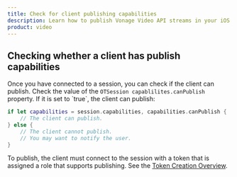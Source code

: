 ```yaml
---
title: Check for client publishing capabilities
description: Learn how to publish Vonage Video API streams in your iOS application. Once you have connected to a session, you can send video, audio, and messages by publishing a stream.
product: video 
---
```


## Checking whether a client has publish capabilities

Once you have connected to a session, you can check if the client can publish. Check the value of the `OTSession capablilites.canPublish` property. If it is set to \`true\`, the client can publish:

```swift
if let capabilities = session.capabilities, capabilities.canPublish {
    // The client can publish.
} else {
    // The client cannot publish.
    // You may want to notify the user.
}
```

To publish, the client must connect to the session with a token that is assigned a role that supports publishing. See the [Token Creation Overview](/video/tutorials/create-token).
